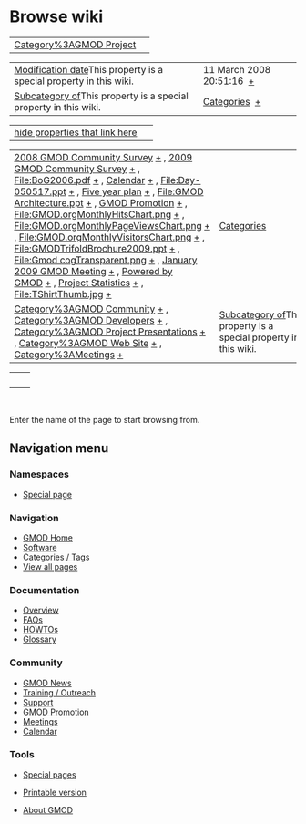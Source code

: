 



<span id="top"></span>




# <span dir="auto">Browse wiki</span>






|  |  |
|----|----|
| [Category%3AGMOD Project](/wiki/Category%3AGMOD_Project "Category%3AGMOD Project") |  |

|  |  |
|----|----|
| <span class="smw-highlighter" data-type="1" state="inline" data-title="Property"><span class="smwbuiltin">[Modification date](/wiki/Property:Modification_date "Property:Modification date")</span><span class="smwttcontent">This property is a special property in this wiki.</span></span> | <span class="smwb-value">11 March 2008 20:51:16  <span class="smwsearch">[+](/wiki/Special%3ASearchByProperty/Modification-20date/11-20March-202008-2020:51:16 "Special%3ASearchByProperty/Modification-20date/11-20March-202008-2020:51:16")</span></span> |
| <span class="smw-highlighter" data-type="1" state="inline" data-title="Property"><span class="smwbuiltin">[Subcategory of](/wiki/Property:Subcategory_of "Property:Subcategory of")</span><span class="smwttcontent">This property is a special property in this wiki.</span></span> | <span class="smwb-value">[Categories](/wiki/Category%3ACategories "Category%3ACategories")  <span class="smwsearch">[+](/wiki/Special%3ASearchByProperty/Subcategory-20of/Categories "Special%3ASearchByProperty/Subcategory-20of/Categories")</span></span> |

<span id="smw_browse_incoming"></span>

|  |  |
|----|----|
| [hide properties that link here](/mediawiki/index.php?title=Special:Browse&offset=0&dir=out&article=Category%3AGMOD+Project)  |  |

|  |  |
|----|----|
| <span class="smwb-ivalue">[2008 GMOD Community Survey](/wiki/2008_GMOD_Community_Survey "2008 GMOD Community Survey") <span class="smwbrowse">[+](/wiki/Special%3ABrowse/2008-20GMOD-20Community-20Survey "Special%3ABrowse/2008-20GMOD-20Community-20Survey")</span></span> , <span class="smwb-ivalue">[2009 GMOD Community Survey](/wiki/2009_GMOD_Community_Survey "2009 GMOD Community Survey") <span class="smwbrowse">[+](/wiki/Special%3ABrowse/2009-20GMOD-20Community-20Survey "Special%3ABrowse/2009-20GMOD-20Community-20Survey")</span></span> , <span class="smwb-ivalue">[File:BoG2006.pdf](/wiki/File:BoG2006.pdf "File:BoG2006.pdf") <span class="smwbrowse">[+](/wiki/Special%3ABrowse/File:BoG2006.pdf "Special%3ABrowse/File:BoG2006.pdf")</span></span> , <span class="smwb-ivalue">[Calendar](/wiki/Calendar "Calendar") <span class="smwbrowse">[+](/wiki/Special%3ABrowse/Calendar "Special%3ABrowse/Calendar")</span></span> , <span class="smwb-ivalue">[File:Day-050517.ppt](/wiki/File:Day-050517.ppt "File:Day-050517.ppt") <span class="smwbrowse">[+](/wiki/Special%3ABrowse/File:Day-2D050517.ppt "Special%3ABrowse/File:Day-2D050517.ppt")</span></span> , <span class="smwb-ivalue">[Five year plan](/wiki/Five_year_plan "Five year plan") <span class="smwbrowse">[+](/wiki/Special%3ABrowse/Five-20year-20plan "Special%3ABrowse/Five-20year-20plan")</span></span> , <span class="smwb-ivalue">[File:GMOD Architecture.ppt](/wiki/File:GMOD_Architecture.ppt "File:GMOD Architecture.ppt") <span class="smwbrowse">[+](/wiki/Special%3ABrowse/File:GMOD-20Architecture.ppt "Special%3ABrowse/File:GMOD-20Architecture.ppt")</span></span> , <span class="smwb-ivalue">[GMOD Promotion](/wiki/GMOD_Promotion "GMOD Promotion") <span class="smwbrowse">[+](/wiki/Special%3ABrowse/GMOD-20Promotion "Special%3ABrowse/GMOD-20Promotion")</span></span> , <span class="smwb-ivalue">[File:GMOD.orgMonthlyHitsChart.png](/wiki/File:GMOD.orgMonthlyHitsChart.png "File:GMOD.orgMonthlyHitsChart.png") <span class="smwbrowse">[+](/wiki/Special%3ABrowse/File:GMOD.orgMonthlyHitsChart.png "Special%3ABrowse/File:GMOD.orgMonthlyHitsChart.png")</span></span> , <span class="smwb-ivalue">[File:GMOD.orgMonthlyPageViewsChart.png](/wiki/File:GMOD.orgMonthlyPageViewsChart.png "File:GMOD.orgMonthlyPageViewsChart.png") <span class="smwbrowse">[+](/wiki/Special%3ABrowse/File:GMOD.orgMonthlyPageViewsChart.png "Special%3ABrowse/File:GMOD.orgMonthlyPageViewsChart.png")</span></span> , <span class="smwb-ivalue">[File:GMOD.orgMonthlyVisitorsChart.png](/wiki/File:GMOD.orgMonthlyVisitorsChart.png "File:GMOD.orgMonthlyVisitorsChart.png") <span class="smwbrowse">[+](/wiki/Special%3ABrowse/File:GMOD.orgMonthlyVisitorsChart.png "Special%3ABrowse/File:GMOD.orgMonthlyVisitorsChart.png")</span></span> , <span class="smwb-ivalue">[File:GMODTrifoldBrochure2009.ppt](/wiki/File:GMODTrifoldBrochure2009.ppt "File:GMODTrifoldBrochure2009.ppt") <span class="smwbrowse">[+](/wiki/Special%3ABrowse/File:GMODTrifoldBrochure2009.ppt "Special%3ABrowse/File:GMODTrifoldBrochure2009.ppt")</span></span> , <span class="smwb-ivalue">[File:Gmod cogTransparent.png](/wiki/File:Gmod_cogTransparent.png "File:Gmod cogTransparent.png") <span class="smwbrowse">[+](/wiki/Special%3ABrowse/File:Gmod-20cogTransparent.png "Special%3ABrowse/File:Gmod-20cogTransparent.png")</span></span> , <span class="smwb-ivalue">[January 2009 GMOD Meeting](/wiki/January_2009_GMOD_Meeting "January 2009 GMOD Meeting") <span class="smwbrowse">[+](/wiki/Special%3ABrowse/January-202009-20GMOD-20Meeting "Special%3ABrowse/January-202009-20GMOD-20Meeting")</span></span> , <span class="smwb-ivalue">[Powered by GMOD](/wiki/Powered_by_GMOD "Powered by GMOD") <span class="smwbrowse">[+](/wiki/Special%3ABrowse/Powered-20by-20GMOD "Special%3ABrowse/Powered-20by-20GMOD")</span></span> , <span class="smwb-ivalue">[Project Statistics](/wiki/Project_Statistics "Project Statistics") <span class="smwbrowse">[+](/wiki/Special%3ABrowse/Project-20Statistics "Special%3ABrowse/Project-20Statistics")</span></span> , <span class="smwb-ivalue">[File:TShirtThumb.jpg](/wiki/File:TShirtThumb.jpg "File:TShirtThumb.jpg") <span class="smwbrowse">[+](/wiki/Special%3ABrowse/File:TShirtThumb.jpg "Special%3ABrowse/File:TShirtThumb.jpg")</span></span> | [Categories](/wiki/Special%3ACategories "Special%3ACategories") |
| <span class="smwb-ivalue">[Category%3AGMOD Community](/wiki/Category%3AGMOD_Community "Category%3AGMOD Community") <span class="smwbrowse">[+](/wiki/Special%3ABrowse/Category%3AGMOD-20Community "Special%3ABrowse/Category%3AGMOD-20Community")</span></span> , <span class="smwb-ivalue">[Category%3AGMOD Developers](/wiki/Category%3AGMOD_Developers "Category%3AGMOD Developers") <span class="smwbrowse">[+](/wiki/Special%3ABrowse/Category%3AGMOD-20Developers "Special%3ABrowse/Category%3AGMOD-20Developers")</span></span> , <span class="smwb-ivalue">[Category%3AGMOD Project Presentations](/wiki/Category%3AGMOD_Project_Presentations "Category%3AGMOD Project Presentations") <span class="smwbrowse">[+](/wiki/Special%3ABrowse/Category%3AGMOD-20Project-20Presentations "Special%3ABrowse/Category%3AGMOD-20Project-20Presentations")</span></span> , <span class="smwb-ivalue">[Category%3AGMOD Web Site](/wiki/Category%3AGMOD_Web_Site "Category%3AGMOD Web Site") <span class="smwbrowse">[+](/wiki/Special%3ABrowse/Category%3AGMOD-20Web-20Site "Special%3ABrowse/Category%3AGMOD-20Web-20Site")</span></span> , <span class="smwb-ivalue">[Category%3AMeetings](/wiki/Category%3AMeetings "Category%3AMeetings") <span class="smwbrowse">[+](/wiki/Special%3ABrowse/Category%3AMeetings "Special%3ABrowse/Category%3AMeetings")</span></span> | <span class="smw-highlighter" data-type="1" state="inline" data-title="Property"><span class="smwbuiltin">[Subcategory of](/wiki/Property:Subcategory_of "Property:Subcategory of")</span><span class="smwttcontent">This property is a special property in this wiki.</span></span> |

|     |     |
|-----|-----|
|     |     |

 

Enter the name of the page to start browsing from.  








## Navigation menu



### Namespaces

- <span id="ca-nstab-special">[Special
  page](/wiki/Special%3ABrowse/Category%3AGMOD_Project "This is a special page, you cannot edit the page itself")</span>


### 






### Navigation



- <span id="n-GMOD-Home">[GMOD Home](/wiki/Main_Page)</span>
- <span id="n-Software">[Software](/wiki/GMOD_Components)</span>
- <span id="n-Categories-.2F-Tags">[Categories /
  Tags](/wiki/Categories)</span>
- <span id="n-View-all-pages">[View all
  pages](/wiki/Special:AllPages)</span>




### Documentation



- <span id="n-Overview">[Overview](/wiki/Overview)</span>
- <span id="n-FAQs">[FAQs](/wiki/Category%3AFAQ)</span>
- <span id="n-HOWTOs">[HOWTOs](/wiki/Category%3AHOWTO)</span>
- <span id="n-Glossary">[Glossary](/wiki/Glossary)</span>




### Community



- <span id="n-GMOD-News">[GMOD News](/wiki/GMOD_News)</span>
- <span id="n-Training-.2F-Outreach">[Training /
  Outreach](/wiki/Training_and_Outreach)</span>
- <span id="n-Support">[Support](/wiki/Support)</span>
- <span id="n-GMOD-Promotion">[GMOD
  Promotion](/wiki/GMOD_Promotion)</span>
- <span id="n-Meetings">[Meetings](/wiki/Meetings)</span>
- <span id="n-Calendar">[Calendar](/wiki/Calendar)</span>




### Tools



- <span id="t-specialpages"><a href="/wiki/Special%3ASpecialPages" accesskey="q"
  title="A list of all special pages [q]">Special pages</a></span>
- <span id="t-print"><a
  href="/mediawiki/index.php?title=Special%3ABrowse/Category%3AGMOD_Project&amp;printable=yes"
  rel="alternate" accesskey="p"
  title="Printable version of this page [p]">Printable version</a></span>





- <span id="footer-places-about">[About
  GMOD](/wiki/GMOD%3AAbout "GMOD%3AAbout")</span>

<!-- -->




